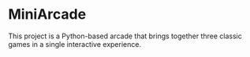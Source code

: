 # MiniArcade
This project is a Python-based arcade that brings together three classic games in a single interactive experience.
